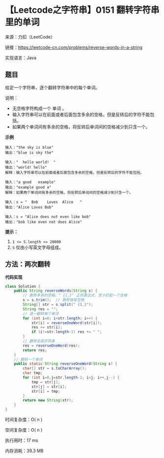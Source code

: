 # 【Leetcode之字符串】0151 翻转字符串里的单词

来源：力扣（LeetCode）

链接：https://leetcode-cn.com/problems/reverse-words-in-a-string

实现语言：Java



##  题目

给定一个字符串，逐个翻转字符串中的每个单词。

说明：

- 无空格字符构成一个 单词 。
- 输入字符串可以在前面或者后面包含多余的空格，但是反转后的字符不能包括。
- 如果两个单词间有多余的空格，将反转后单词间的空格减少到只含一个。

**示例**

```
输入："the sky is blue"
输出："blue is sky the"

输入："  hello world!  "
输出："world! hello"
解释：输入字符串可以在前面或者后面包含多余的空格，但是反转后的字符不能包括。

输入："a good   example"
输出："example good a"
解释：如果两个单词间有多余的空格，将反转后单词间的空格减少到只含一个。

输入：s = "  Bob    Loves  Alice   "
输出："Alice Loves Bob"

输入：s = "Alice does not even like bob"
输出："bob like even not does Alice"
```

**提示：**

1. `1 <= S.length <= 20000`
2. `S` 仅由小写英文字母组成。

## 方法：两次翻转

**代码实现**

```java
class Solution {
    public String reverseWords(String s) {
        // 删除多余的空格。" {1,}" 正则表达式，至少匹配一个空格 
        s = s.trim();  // 删除首尾空格
        String[] str = s.split(" {1,}");
        String res = "";
        // 逐一翻转单个单词
        for (int i=0; i<str.length; i++) {
            str[i] = reverseOneWord(str[i]);
            res += str[i];
            if (i!=str.length-1) res += " ";
        }
        // 翻转全部字符串
        res = reverseOneWord(res);     
        return res;
    }
    // 翻转一个单词
    public static String reverseOneWord(String s) {
		char[] str = s.toCharArray();
        char tmp;
        for (int i=0,j=str.length-1; i<j; i++,j--) {
            tmp = str[j];
            str[j] = str[i];
            str[i] = tmp;
        }
        return new String(str);
    }
}
```

时间复杂度：O( n )

空间复杂度：O( n )

执行用时：17 ms

内存消耗：39.3 MB

